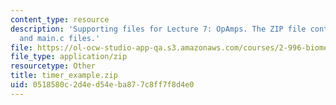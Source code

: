 ```yaml
---
content_type: resource
description: 'Supporting files for Lecture 7: OpAmps. The ZIP file contains: timr_xample_code.pdf
  and main.c files.'
file: https://ol-ocw-studio-app-qa.s3.amazonaws.com/courses/2-996-biomedical-devices-design-laboratory-fall-2007/0518580c2d4ed54eba877c8ff7f8d4e0_timer_example.zip
file_type: application/zip
resourcetype: Other
title: timer_example.zip
uid: 0518580c-2d4e-d54e-ba87-7c8ff7f8d4e0
---
```

